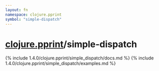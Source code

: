 ```yaml
---
layout: fn
namespace: clojure.pprint
symbol: "simple-dispatch"
---
```


# [clojure.pprint](../)/simple-dispatch

{% include 1.4.0/clojure.pprint/simple_dispatch/docs.md %}
{% include 1.4.0/clojure.pprint/simple_dispatch/examples.md %}

